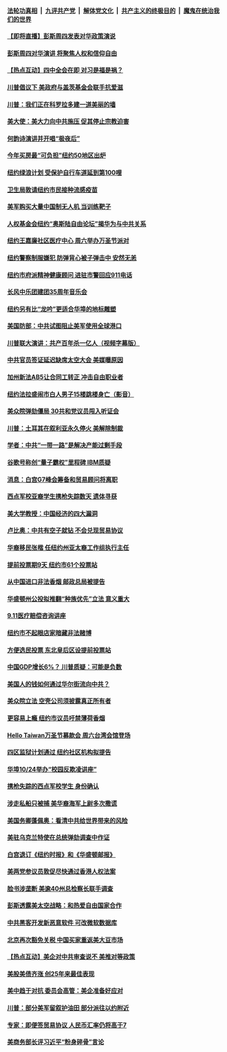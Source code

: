 ####  [法轮功真相](../../../../basic/blob/master/README.md?t=10241552) &nbsp;|&nbsp; [九评共产党](../../../../9ping.md/blob/master/README.md?t=10241552) &nbsp;|&nbsp; [解体党文化](../../../../jtdwh.md/blob/master/README.md?t=10241552)  &nbsp;|&nbsp; [共产主义的终极目的](../../../../gczydzjmd.md/blob/master/README.md?t=10241552) &nbsp;|&nbsp; [魔鬼在统治我们的世界](../../../../mgztzwmdsj.md/blob/master/README.md?t=10241552) 

#### [【即将直播】彭斯周四发表对华政策演说](../pages/nsc412/n11602959.md?t=10241552) 

#### [彭斯周四对华演讲 将聚焦人权和信仰自由](../pages/nsc412/n11609665.md?t=10241552) 

#### [【热点互动】四中全会在即 对习是福是祸？](../pages/nsc412/n11609714.md?t=10241552) 

#### [川普倡议下 美政府与盖茨基金会联手抗爱滋](../pages/nsc412/n11609588.md?t=10241552) 

#### [川普：我们正在科罗拉多建一道美丽的墙](../pages/nsc412/n11609118.md?t=10241552) 

#### [美大使：美大力向中共施压 促其停止宗教迫害](../pages/nsc412/n11608311.md?t=10241552) 

#### [何韵诗演讲并开唱“极夜后”](../pages/nsc412/n11608574.md?t=10241552) 

#### [今年买房最“可负担”纽约50地区出炉](../pages/nsc412/n11608583.md?t=10241552) 

#### [纽约绿浪计划  受保护自行车道延到第100哩](../pages/nsc412/n11608586.md?t=10241552) 

#### [卫生局敦请纽约市民接种流感疫苗](../pages/nsc412/n11608589.md?t=10241552) 

#### [美军购买大量中国制无人机 当训练靶子](../pages/nsc412/n11609019.md?t=10241552) 

#### [人权基金会纽约“奥斯陆自由论坛”揭华为与中共关系](../pages/nsc412/n11608591.md?t=10241552) 

#### [纽约王嘉廉社区医疗中心  周六举办万圣节派对](../pages/nsc412/n11608597.md?t=10241552) 

#### [纽约警察制服嫌犯  防弹背心被子弹击中  安然无恙](../pages/nsc412/n11608600.md?t=10241552) 

#### [纽约市府派精神健康顾问  进驻市警回应911电话](../pages/nsc412/n11608603.md?t=10241552) 

#### [长风中乐团建团35周年音乐会](../pages/nsc412/n11608605.md?t=10241552) 

#### [纽约另有比“龙吟”更适合华埠的地标雕塑](../pages/nsc412/n11608607.md?t=10241552) 

#### [美国防部：中共试图阻止美军使用全球港口](../pages/nsc412/n11608740.md?t=10241552) 

#### [川普联大演讲：共产百年杀一亿人（视频字幕版）](../pages/nsc412/n11608275.md?t=10241552) 

#### [中共官员签证延迟缺席太空大会 美媒曝原因](../pages/nsc412/n11608306.md?t=10241552) 

#### [加州新法AB5让合同工转正 冲击自由职业者](../pages/nsc412/n11608224.md?t=10241552) 

#### [纽约法拉盛闹市白人男子15楼跳楼身亡（影音）](../pages/nsc412/n11608044.md?t=10241552) 

#### [美众院弹劾僵局 30共和党议员闯入听证会](../pages/nsc412/n11607746.md?t=10241552) 

#### [川普：土耳其在叙利亚永久停火 美解除制裁](../pages/nsc412/n11607416.md?t=10241552) 

#### [学者：中共“一带一路”是解决产能过剩手段](../pages/nsc412/n11607670.md?t=10241552) 

#### [谷歌号称创“量子霸权”里程碑 IBM质疑](../pages/nsc412/n11607579.md?t=10241552) 

#### [消息：白宫G7峰会筹备和贸易顾问将离职](../pages/nsc412/n11607431.md?t=10241552) 

#### [西点军校亚裔学生携枪失踪数天 遗体寻获](../pages/nsc412/n11607291.md?t=10241552) 

#### [美大学教授：中国经济的四大漏洞](../pages/nsc412/n11605366.md?t=10241552) 

#### [卢比奥：中共有空子就钻 不会兑现贸易协议](../pages/nsc412/n11607317.md?t=10241552) 

#### [华裔移民张楷 任纽约州亚太裔工作组执行主任](../pages/nsc412/n11606213.md?t=10241552) 

#### [提前投票期9天 纽约市61个投票站](../pages/nsc412/n11606216.md?t=10241552) 

#### [从中国进口非法香烟 邮政总局被提告](../pages/nsc412/n11606219.md?t=10241552) 

#### [华盛顿州公投拟推翻“种族优先”立法  意义重大](../pages/nsc412/n11606223.md?t=10241552) 

#### [9.11医疗赔偿咨询讲座](../pages/nsc412/n11606226.md?t=10241552) 

#### [纽约市不起眼店家暗藏非法赌博](../pages/nsc412/n11606231.md?t=10241552) 

#### [方便选民投票 东北皇后区设提前投票站](../pages/nsc412/n11606210.md?t=10241552) 

#### [中国GDP增长6%？ 川普质疑：可能是负数](../pages/nsc412/n11606807.md?t=10241552) 

#### [美国人的钱如何通过华尔街流向中共？](../pages/nsc412/n11606723.md?t=10241552) 

#### [美众院立法 空壳公司须披露真正所有者](../pages/nsc412/n11606647.md?t=10241552) 

#### [更容易上瘾 纽约市议员吁禁薄荷香烟](../pages/nsc412/n11606208.md?t=10241552) 

#### [Hello Taiwan万圣节募款会 周六台湾会馆登场](../pages/nsc412/n11606203.md?t=10241552) 

#### [四区监狱计划通过 纽约社区机构拟提告](../pages/nsc412/n11606200.md?t=10241552) 

#### [华埠10/24举办“校园反欺凌讲座”](../pages/nsc412/n11606196.md?t=10241552) 

#### [携枪失踪的西点军校学生 身份确认](../pages/nsc412/n11606192.md?t=10241552) 

#### [涉走私船只被捕 美华裔海军上尉多次撒谎](../pages/nsc412/n11606079.md?t=10241552) 

#### [美国务卿蓬佩奥：看清中共给世界带来的风险](../pages/nsc412/n11605908.md?t=10241552) 

#### [美驻乌克兰特使在总统弹劾调查中作证](../pages/nsc412/n11605712.md?t=10241552) 

#### [白宫退订《纽约时报》和《华盛顿邮报》](../pages/nsc412/n11605451.md?t=10241552) 

#### [美两党参议员敦促尽快通过香港人权法案](../pages/nsc412/n11605588.md?t=10241552) 

#### [脸书涉垄断 美逾40州总检察长联手调查](../pages/nsc412/n11605307.md?t=10241552) 

#### [彭斯透露美太空战略：和热爱自由国家合作](../pages/nsc412/n11605261.md?t=10241552) 

#### [中共黑客开发新恶意软件 可改微软数据库](../pages/nsc412/n11605259.md?t=10241552) 

#### [北京再次豁免关税 中国买家重返美大豆市场](../pages/nsc412/n11605062.md?t=10241552) 

#### [【热点互动】美企对中共审查说不 美推对等政策](../pages/nsc412/n11605286.md?t=10241552) 

#### [美股美债齐涨 创25年来最佳表现](../pages/nsc412/n11605073.md?t=10241552) 

#### [美中趋于对抗 委员会高管：美企准备好应对](../pages/nsc412/n11604864.md?t=10241552) 

#### [川普：部分美军留叙护油田 部分派往以约附近](../pages/nsc412/n11604400.md?t=10241552) 

#### [专家：即便签贸易协议 人民币汇率仍将高于7](../pages/nsc412/n11604358.md?t=10241552) 

#### [美商务部长评习近平“粉身碎骨”言论](../pages/nsc412/n11604326.md?t=10241552) 

